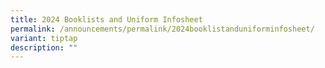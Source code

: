 ```yaml
---
title: 2024 Booklists and Uniform Infosheet
permalink: /announcements/permalink/2024booklistanduniforminfosheet/
variant: tiptap
description: ""
---
```

